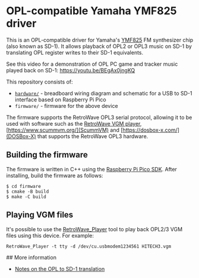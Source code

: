 # OPL-compatible Yamaha YMF825 driver

This is an OPL-compatible driver for Yamaha's [YMF825](https://device.yamaha.com/en/lsi/products/sound_generator/) FM synthesizer chip (also known as SD-1). It allows playback of OPL2 or OPL3 music on SD-1 by translating OPL register writes to their SD-1 equivalents.

See this video for a demonstration of OPL PC game and tracker music played back on SD-1: https://youtu.be/BEgAx0jngKQ

This repository consists of:

- [`hardware/`](hardware/README.md) - breadboard wiring diagram and schematic for a USB to SD-1 interface based on Raspberry Pi Pico
- `firmware/` - firmware for the above device

The firmware supports the RetroWave OPL3 serial protocol, allowing it to be used with software such as the [RetroWave VGM player](https://github.com/SudoMaker/RetroWave), [https://www.scummvm.org/](ScummVM) and [https://dosbox-x.com/](DOSBox-X) that supports the RetroWave OPL3 hardware.

## Building the firmware

The firmware is written in C++ using the [Raspberry Pi Pico SDK](https://datasheets.raspberrypi.com/pico/getting-started-with-pico.pdf). After installing, build the firmware as follows:

```
$ cd firmware
$ cmake -B build
$ make -C build
```

## Playing VGM files

It's possible to use the [RetroWave_Player](https://github.com/SudoMaker/RetroWave) tool to play back OPL2/3 VGM files using this device. For example:

```
RetroWave_Player -t tty -d /dev/cu.usbmodem1234561 HITECH3.vgm
```

## More information

- [Notes on the OPL to SD-1 translation](doc/translation_notes.md)
